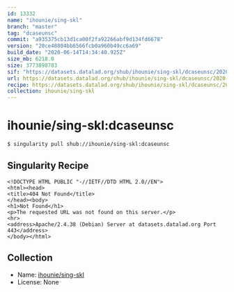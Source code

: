 ```yaml
---
id: 13332
name: "ihounie/sing-skl"
branch: "master"
tag: "dcaseunsc"
commit: "a935375cb13d1ca00f2fa92266abf9d134fd6678"
version: "20ce48804bb6566fcb0a960b49cc6a69"
build_date: "2020-06-14T14:34:40.925Z"
size_mb: 6218.0
size: 3773898783
sif: "https://datasets.datalad.org/shub/ihounie/sing-skl/dcaseunsc/2020-06-14-a935375c-20ce4880/20ce48804bb6566fcb0a960b49cc6a69.sif"
url: https://datasets.datalad.org/shub/ihounie/sing-skl/dcaseunsc/2020-06-14-a935375c-20ce4880/
recipe: https://datasets.datalad.org/shub/ihounie/sing-skl/dcaseunsc/2020-06-14-a935375c-20ce4880/Singularity
collection: ihounie/sing-skl
---
```


# ihounie/sing-skl:dcaseunsc

```bash
$ singularity pull shub://ihounie/sing-skl:dcaseunsc
```

## Singularity Recipe

```singularity
<!DOCTYPE HTML PUBLIC "-//IETF//DTD HTML 2.0//EN">
<html><head>
<title>404 Not Found</title>
</head><body>
<h1>Not Found</h1>
<p>The requested URL was not found on this server.</p>
<hr>
<address>Apache/2.4.38 (Debian) Server at datasets.datalad.org Port 443</address>
</body></html>
```

## Collection

 - Name: [ihounie/sing-skl](https://github.com/ihounie/sing-skl)
 - License: None

